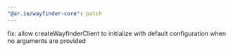 ```yaml
---
"@ar.io/wayfinder-core": patch
---
```


fix: allow createWayfinderClient to initialize with default configuration when no arguments are provided
